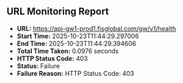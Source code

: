 ## URL Monitoring Report

- **URL:** https://api-gw1-prod1.fisglobal.com/gw/v1/health
- **Start Time:** 2025-10-23T11:44:29.297006
- **End Time:** 2025-10-23T11:44:29.394606
- **Total Time Taken:** 0.0976 seconds
- **HTTP Status Code:** 403
- **Status:** Failure
- **Failure Reason:** HTTP Status Code: 403
